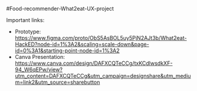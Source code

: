 #Food-recommender-What2eat-UX-project

Important links:
 * Prototype: https://www.figma.com/proto/ObS5AsBOL5uy5PjN2AJt3b/What2eat-HackED?node-id=1%3A2&scaling=scale-down&page-id=0%3A1&starting-point-node-id=1%3A2
 * Canva Presentation: https://www.canva.com/design/DAFXCQTeCCg/txKCdlwsdkXF-94_W6qEPw/view?utm_content=DAFXCQTeCCg&utm_campaign=designshare&utm_medium=link2&utm_source=sharebutton
